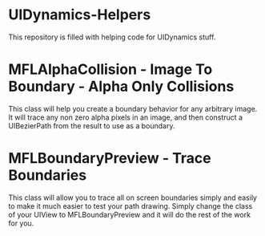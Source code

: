 UIDynamics-Helpers
==================

This repository is filled with helping code for UIDynamics stuff.



MFLAlphaCollision - Image To Boundary - Alpha Only Collisions
==================

This class will help you create a boundary behavior for any arbitrary image. It will trace any non zero alpha pixels in an image, and then construct a UIBezierPath from the result to use as a boundary.

MFLBoundaryPreview - Trace Boundaries
==================

This class will allow you to trace all on screen boundaries simply and easily to make it much easier to test your path drawing. Simply change the class of your UIView to MFLBoundaryPreview and it will do the rest of the work for you.


